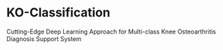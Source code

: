 # KO-Classification
Cutting-Edge Deep Learning Approach for Multi-class Knee Osteoarthritis Diagnosis Support System
